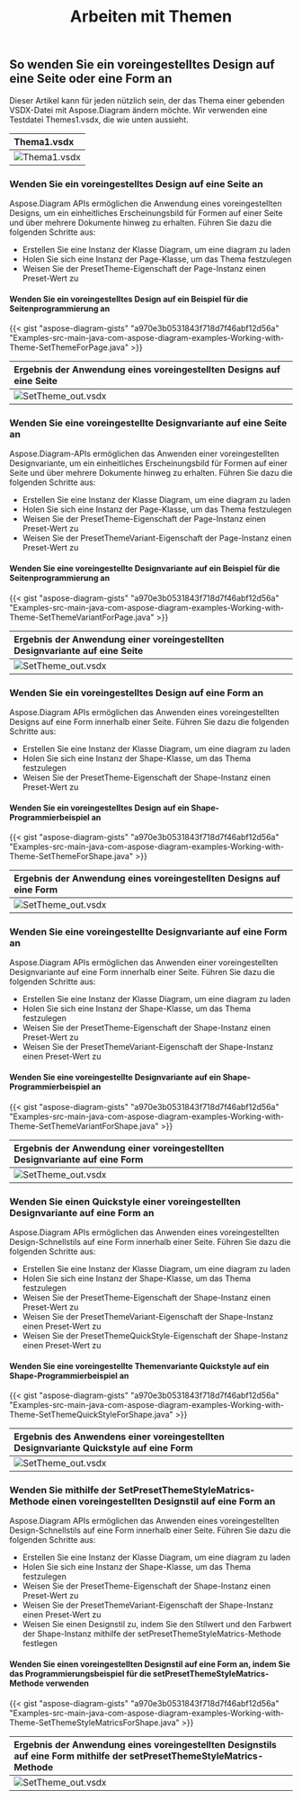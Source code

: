 ﻿---
title: Arbeiten mit Themen
type: docs
weight: 265
url: /de/java/working-with-themes/
description: In diesem Abschnitt wird erläutert, wie Sie mit Aspose.Diagram ein voreingestelltes Design auf eine Seite oder eine Form anwenden.
---
## **So wenden Sie ein voreingestelltes Design auf eine Seite oder eine Form an**
Dieser Artikel kann für jeden nützlich sein, der das Thema einer gebenden VSDX-Datei mit Aspose.Diagram ändern möchte. Wir verwenden eine Testdatei Themes1.vsdx, die wie unten aussieht.

|**Thema1.vsdx**|
|:- |
|![Thema1.vsdx](theme1.png)|

### **Wenden Sie ein voreingestelltes Design auf eine Seite an**
Aspose.Diagram APIs ermöglichen die Anwendung eines voreingestellten Designs, um ein einheitliches Erscheinungsbild für Formen auf einer Seite und über mehrere Dokumente hinweg zu erhalten. Führen Sie dazu die folgenden Schritte aus:

- Erstellen Sie eine Instanz der Klasse Diagram, um eine diagram zu laden
- Holen Sie sich eine Instanz der Page-Klasse, um das Thema festzulegen
- Weisen Sie der PresetTheme-Eigenschaft der Page-Instanz einen Preset-Wert zu
#### **Wenden Sie ein voreingestelltes Design auf ein Beispiel für die Seitenprogrammierung an**
{{< gist "aspose-diagram-gists" "a970e3b0531843f718d7f46abf12d56a" "Examples-src-main-java-com-aspose-diagram-examples-Working-with-Theme-SetThemeForPage.java" >}}

|**Ergebnis der Anwendung eines voreingestellten Designs auf eine Seite**|
|:- |
|![SetTheme_out.vsdx](theme2.png)|

### **Wenden Sie eine voreingestellte Designvariante auf eine Seite an**

Aspose.Diagram-APIs ermöglichen das Anwenden einer voreingestellten Designvariante, um ein einheitliches Erscheinungsbild für Formen auf einer Seite und über mehrere Dokumente hinweg zu erhalten. Führen Sie dazu die folgenden Schritte aus:

- Erstellen Sie eine Instanz der Klasse Diagram, um eine diagram zu laden
- Holen Sie sich eine Instanz der Page-Klasse, um das Thema festzulegen
- Weisen Sie der PresetTheme-Eigenschaft der Page-Instanz einen Preset-Wert zu
- Weisen Sie der PresetThemeVariant-Eigenschaft der Page-Instanz einen Preset-Wert zu

#### **Wenden Sie eine voreingestellte Designvariante auf ein Beispiel für die Seitenprogrammierung an**

{{< gist "aspose-diagram-gists" "a970e3b0531843f718d7f46abf12d56a" "Examples-src-main-java-com-aspose-diagram-examples-Working-with-Theme-SetThemeVariantForPage.java" >}}

|**Ergebnis der Anwendung einer voreingestellten Designvariante auf eine Seite**|
|:- |
|![SetTheme_out.vsdx](theme3.png)|

### **Wenden Sie ein voreingestelltes Design auf eine Form an**

Aspose.Diagram APIs ermöglichen das Anwenden eines voreingestellten Designs auf eine Form innerhalb einer Seite. Führen Sie dazu die folgenden Schritte aus:

- Erstellen Sie eine Instanz der Klasse Diagram, um eine diagram zu laden
- Holen Sie sich eine Instanz der Shape-Klasse, um das Thema festzulegen
- Weisen Sie der PresetTheme-Eigenschaft der Shape-Instanz einen Preset-Wert zu

#### **Wenden Sie ein voreingestelltes Design auf ein Shape-Programmierbeispiel an**

{{< gist "aspose-diagram-gists" "a970e3b0531843f718d7f46abf12d56a" "Examples-src-main-java-com-aspose-diagram-examples-Working-with-Theme-SetThemeForShape.java" >}}

|**Ergebnis der Anwendung eines voreingestellten Designs auf eine Form**|
|:- |
|![SetTheme_out.vsdx](theme4.png)|

### **Wenden Sie eine voreingestellte Designvariante auf eine Form an**

Aspose.Diagram APIs ermöglichen das Anwenden einer voreingestellten Designvariante auf eine Form innerhalb einer Seite. Führen Sie dazu die folgenden Schritte aus:

- Erstellen Sie eine Instanz der Klasse Diagram, um eine diagram zu laden
- Holen Sie sich eine Instanz der Shape-Klasse, um das Thema festzulegen
- Weisen Sie der PresetTheme-Eigenschaft der Shape-Instanz einen Preset-Wert zu
- Weisen Sie der PresetThemeVariant-Eigenschaft der Shape-Instanz einen Preset-Wert zu

#### **Wenden Sie eine voreingestellte Designvariante auf ein Shape-Programmierbeispiel an**

{{< gist "aspose-diagram-gists" "a970e3b0531843f718d7f46abf12d56a" "Examples-src-main-java-com-aspose-diagram-examples-Working-with-Theme-SetThemeVariantForShape.java" >}}

|**Ergebnis der Anwendung einer voreingestellten Designvariante auf eine Form**|
|:- |
|![SetTheme_out.vsdx](theme5.png)|

### **Wenden Sie einen Quickstyle einer voreingestellten Designvariante auf eine Form an**

Aspose.Diagram APIs ermöglichen das Anwenden eines voreingestellten Design-Schnellstils auf eine Form innerhalb einer Seite. Führen Sie dazu die folgenden Schritte aus:

- Erstellen Sie eine Instanz der Klasse Diagram, um eine diagram zu laden
- Holen Sie sich eine Instanz der Shape-Klasse, um das Thema festzulegen
- Weisen Sie der PresetTheme-Eigenschaft der Shape-Instanz einen Preset-Wert zu
- Weisen Sie der PresetThemeVariant-Eigenschaft der Shape-Instanz einen Preset-Wert zu
- Weisen Sie der PresetThemeQuickStyle-Eigenschaft der Shape-Instanz einen Preset-Wert zu

#### **Wenden Sie eine voreingestellte Themenvariante Quickstyle auf ein Shape-Programmierbeispiel an**

{{< gist "aspose-diagram-gists" "a970e3b0531843f718d7f46abf12d56a" "Examples-src-main-java-com-aspose-diagram-examples-Working-with-Theme-SetThemeQuickStyleForShape.java" >}}

|**Ergebnis des Anwendens einer voreingestellten Designvariante Quickstyle auf eine Form**|
|:- |
|![SetTheme_out.vsdx](theme6.png)|

### **Wenden Sie mithilfe der SetPresetThemeStyleMatrics-Methode einen voreingestellten Designstil auf eine Form an**

Aspose.Diagram APIs ermöglichen das Anwenden eines voreingestellten Design-Schnellstils auf eine Form innerhalb einer Seite. Führen Sie dazu die folgenden Schritte aus:

- Erstellen Sie eine Instanz der Klasse Diagram, um eine diagram zu laden
- Holen Sie sich eine Instanz der Shape-Klasse, um das Thema festzulegen
- Weisen Sie der PresetTheme-Eigenschaft der Shape-Instanz einen Preset-Wert zu
- Weisen Sie der PresetThemeVariant-Eigenschaft der Shape-Instanz einen Preset-Wert zu
- Weisen Sie einen Designstil zu, indem Sie den Stilwert und den Farbwert der Shape-Instanz mithilfe der setPresetThemeStyleMatrics-Methode festlegen

#### **Wenden Sie einen voreingestellten Designstil auf eine Form an, indem Sie das Programmierungsbeispiel für die setPresetThemeStyleMatrics-Methode verwenden**

{{< gist "aspose-diagram-gists" "a970e3b0531843f718d7f46abf12d56a" "Examples-src-main-java-com-aspose-diagram-examples-Working-with-Theme-SetThemeStyleMatricsForShape.java" >}}

|**Ergebnis der Anwendung eines voreingestellten Designstils auf eine Form mithilfe der setPresetThemeStyleMatrics-Methode** |
|:----------------------------------------------------------- |
|![SetTheme_out.vsdx](theme7.png)                             |
